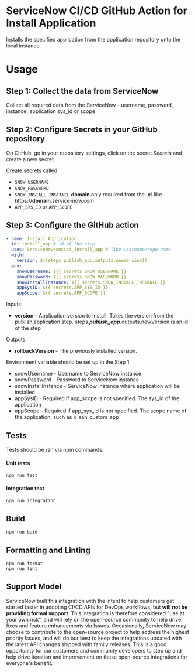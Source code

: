 # ServiceNow CI/CD GitHub Action for Install Application

Installs the specified application from the application repository onto the local instance.

# Usage
## Step 1: Collect the data from ServiceNow
Collect all required data from the ServiceNow - username, password, instance, application sys_id or scope
## Step 2: Configure Secrets in your GitHub repository
On GitHub, go in your repository settings, click on the secret _Secrets_ and create a new secret.

Create secrets called 
- `SNOW_USERNAME`
- `SNOW_PASSWORD`
- `SNOW_INSTALL_INSTANCE` **domain** only required from the url like https://**domain**.service-now.com
- `APP_SYS_ID` or `APP_SCOPE`

## Step 3: Configure the GitHub action
```yaml
- name: Install Application 
  id: install_app # id of the step
  uses: ServiceNow/sncicd_install_app # like username/repo-name
  with:
    version: ${{steps.publish_app.outputs.newVersion}}
  env:
    snowUsername: ${{ secrets.SNOW_USERNAME }}
    snowPassword: ${{ secrets.SNOW_PASSWORD }}
    snowInstallInstance: ${{ secrets.SNOW_INSTALL_INSTANCE }}
    appSysID: ${{ secrets.APP_SYS_ID }}
    appScope: ${{ secrets.APP_SCOPE }}
```
Inputs:
- **version** - Application version to install. Takes the version from the publish application step. steps._**publish_app**_.outputs.newVersion is an id of the step
    
Outputs:
- **rollbackVersion** - The previously installed version.
    
Environment variable should be set up in the Step 1
- snowUsername - Username to ServiceNow instance
- snowPassword - Password to ServiceNow instance
- snowInstallInstance - ServiceNow instance where application will be installed
- appSysID - Required if app_scope is not specified. The sys_id of the application
- appScope - Required if app_sys_id is not specified. The scope name of the application, such as x_aah_custom_app

## Tests

Tests should be ran via npm commands:

#### Unit tests
```shell script
npm run test
```   

#### Integration test
```shell script
npm run integration
```   

## Build

```shell script
npm run buid
```

## Formatting and Linting
```shell script
npm run format
npm run lint
```

## Support Model

ServiceNow built this integration with the intent to help customers get started faster in adopting CI/CD APIs for DevOps workflows, but __will not be providing formal support__. This integration is therefore considered "use at your own risk", and will rely on the open-source community to help drive fixes and feature enhancements via Issues. Occasionally, ServiceNow may choose to contribute to the open-source project to help address the highest priority Issues, and will do our best to keep the integrations updated with the latest API changes shipped with family releases. This is a good opportunity for our customers and community developers to step up and help drive iteration and improvement on these open-source integrations for everyone's benefit. 
